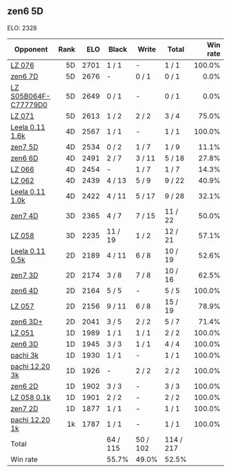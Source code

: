 ## zen6 5D ##

ELO: 2328

Opponent | Rank | ELO | Black | Write | Total | Win rate
---------|-----:|----:|-------|-------|-------|-------:
[LZ 076](LZ%20076.md) | 5D | 2701 | 1 / 1 | - | 1 / 1 | 100.0%
[zen6 7D](zen6%207D.md) | 5D | 2676 | - | 0 / 1 | 0 / 1 | 0.0%
[LZ S05B064F-C77779D0](LZ%20S05B064F-C77779D0.md) | 5D | 2649 | 0 / 1 | - | 0 / 1 | 0.0%
[LZ 071](LZ%20071.md) | 5D | 2613 | 1 / 2 | 2 / 2 | 3 / 4 | 75.0%
[Leela 0.11 1.6k](Leela%200.11%201.6k.md) | 4D | 2567 | 1 / 1 | - | 1 / 1 | 100.0%
[zen7 5D](zen7%205D.md) | 4D | 2534 | 0 / 2 | 1 / 7 | 1 / 9 | 11.1%
[zen6 6D](zen6%206D.md) | 4D | 2491 | 2 / 7 | 3 / 11 | 5 / 18 | 27.8%
[LZ 066](LZ%20066.md) | 4D | 2454 | - | 1 / 7 | 1 / 7 | 14.3%
[LZ 062](LZ%20062.md) | 4D | 2439 | 4 / 13 | 5 / 9 | 9 / 22 | 40.9%
[Leela 0.11 1.0k](Leela%200.11%201.0k.md) | 4D | 2422 | 4 / 11 | 5 / 17 | 9 / 28 | 32.1%
[zen7 4D](zen7%204D.md) | 3D | 2365 | 4 / 7 | 7 / 15 | 11 / 22 | 50.0%
[LZ 058](LZ%20058.md) | 3D | 2235 | 11 / 19 | 1 / 2 | 12 / 21 | 57.1%
[Leela 0.11 0.5k](Leela%200.11%200.5k.md) | 2D | 2189 | 4 / 11 | 6 / 8 | 10 / 19 | 52.6%
[zen7 3D](zen7%203D.md) | 2D | 2174 | 3 / 8 | 7 / 8 | 10 / 16 | 62.5%
[zen6 4D](zen6%204D.md) | 2D | 2164 | 5 / 5 | - | 5 / 5 | 100.0%
[LZ 057](LZ%20057.md) | 2D | 2156 | 9 / 11 | 6 / 8 | 15 / 19 | 78.9%
[zen6 3D+](zen6%203D+.md) | 2D | 2041 | 3 / 5 | 2 / 2 | 5 / 7 | 71.4%
[LZ 051](LZ%20051.md) | 1D | 1989 | 1 / 1 | 1 / 1 | 2 / 2 | 100.0%
[zen6 3D](zen6%203D.md) | 1D | 1945 | 3 / 3 | 1 / 1 | 4 / 4 | 100.0%
[pachi 3k](pachi%203k.md) | 1D | 1930 | 1 / 1 | - | 1 / 1 | 100.0%
[pachi 12.20 3k](pachi%2012.20%203k.md) | 1D | 1926 | - | 2 / 2 | 2 / 2 | 100.0%
[zen6 2D](zen6%202D.md) | 1D | 1902 | 3 / 3 | - | 3 / 3 | 100.0%
[LZ 058 0.1k](LZ%20058%200.1k.md) | 1D | 1901 | 2 / 2 | - | 2 / 2 | 100.0%
[zen7 2D](zen7%202D.md) | 1D | 1877 | 1 / 1 | - | 1 / 1 | 100.0%
[pachi 12.20 1k](pachi%2012.20%201k.md) | 1k | 1787 | 1 / 1 | - | 1 / 1 | 100.0%
Total | | | 64 / 115 | 50 / 102 | 114 / 217 | 
Win rate| | | 55.7% | 49.0% | 52.5% | 
